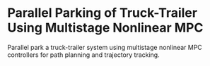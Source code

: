 # **Parallel Parking of Truck-Trailer Using Multistage Nonlinear MPC**

Parallel park a truck-trailer system using multistage nonlinear MPC controllers for path planning and trajectory tracking.
